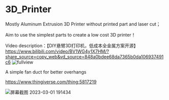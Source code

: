 # 3D_Printer

Mostly Aluminum Extrusion 3D Printer without printed part and laser cut；

Aim to use the simplest parts to create a low cost 3D printer！

Video description：【DIY悬臂3D打印机，低成本全金属方案开源】 https://www.bilibili.com/video/BV1WG4y1X7HM/?share_source=copy_web&vd_source=848a0bdee68da7365b0da106937491c6
![fullview](https://user-images.githubusercontent.com/83868547/213654399-4d5f1a9c-c8ef-4fa1-b5e8-a13a7c635d52.jpg)

A simple fan duct for better overhangs

https://www.thingiverse.com/thing:5817219

![屏幕截图 2023-03-01 191434](https://user-images.githubusercontent.com/83868547/222128748-44b55e0b-ab7a-4f94-9cbc-1cf554297819.png)
